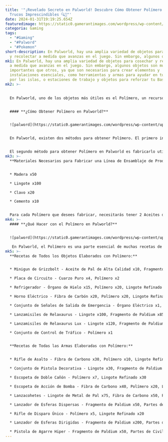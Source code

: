 ```yaml
---
title: '"¡Revelado Secreto en Palworld! Descubre Cómo Obtener Polímero con Estos
  Trucos Imprescindibles 🔍🌟"'
date: 2024-01-31T19:19:25.654Z
featuredimage: https://static0.gamerantimages.com/wordpress/wp-content/uploads/2024/01/palworld-polymer.jpg?q=50&fit=contain&w=1140&h=&dpr=1.5
categoria: Gaming
tags:
  - "#Gaming"
  - "#Palword"
  - "#Pokemon"
short-description: En Palworld, hay una amplia variedad de objetos para cosechar
  y recolectar a medida que avanzas en el juego. Sin embargo, algunos objetos
mk1: En Palworld, hay una amplia variedad de objetos para cosechar y recolectar
  a medida que avanzas en el juego. Sin embargo, algunos objetos son mucho más
  importantes que otros, ya que son necesarios para crear elementos y
  instalaciones esenciales, como herramientas y armas para ayudar en tu aventura
  por las islas, o estaciones de trabajo y objetos para reforzar tu Base.
mk2: >-
  

  En Palworld, uno de los objetos más útiles es el Polímero, un recurso que se utiliza en recetas para elaborar una variedad de armas y objetos tanto para ti como para tu Base. En la mitad hasta el final del juego, el Polímero es esencial. Por esta razón, saber cómo obtener este material de manera confiable es de suma importancia para los jugadores.


  #### **¿Cómo Obtener Polímero en Palworld?** 


  ![palword](https://static0.gamerantimages.com/wordpress/wp-content/uploads/2024/01/palworld-player-facing-the-relaxaurus-lux-boss.jpg?q=50&fit=crop&w=1500&dpr=1.5 "palword")


  En Palworld, existen dos métodos para obtener Polímero. El primero involucra enfrentarse al Pal conocido como Jetragon, ya que el Polímero es una caída potencial al capturar o matar a esta criatura. Alternativamente, puedes intentar capturar varios Jetragon y luego usar un Carnicero de Carne para despiezarlos, ya que esto esencialmente te da caídas dobles, una vez al capturar al Pal y nuevamente al despiezarlo. Sin embargo, Jetragon es quizás el Pal más fuerte del juego, por lo que este método podría no ser viable para aquellos en las etapas tempranas o medias del juego.


  El segundo método para obtener Polímero en Palworld es fabricarlo utilizando Aceite de Pal de Alta Calidad. Este aceite es un objeto que se obtiene al capturar o matar ciertos Pals. Sin embargo, hay una amplia variedad de Pals capaces de proporcionar este objeto como caída, lo que permite a los jugadores en las etapas tempranas del juego tener una buena oportunidad de obtener este recurso.
mk3: >-
  **Materiales Necesarios para Fabricar una Línea de Ensamblaje de Producción:**


  * Madera x50

  * Lingote x100

  * Clavo x20

  * Cemento x10


  Para cada Polímero que desees fabricar, necesitarás tener 2 Aceites de Pal de Alta Calidad en tu posesión. Dado que los objetos que se crean con Polímero (especialmente armas) requieren bastante de este material para elaborarse, deberás ser capaz de obtener Aceite de Pal de Alta Calidad de manera consistente y acumularlo para usarlo en la fabricación.
mk4: >-
  #### **¿Qué Hacer con el Polímero en Palworld?**


  ![palword](https://static0.gamerantimages.com/wordpress/wp-content/uploads/2024/01/palworld-how-to-fix-broken-weapons.jpg?q=50&fit=crop&w=1500&dpr=1.5 "palword")

   En Palworld, el Polímero es una parte esencial de muchas recetas de elaboración que permiten al jugador crear una variedad de objetos, desde armas hasta objetos que se pueden usar para mejorar tu Base.
mk5: >-
  **Recetas de Todos los Objetos Elaborados con Polímero:**


  * Minigun de Grizzbolt - Aceite de Pal de Alta Calidad x10, Fragmento de Paldium x70, Polímero x20, Lingote Refinado x50

  * Placa de Circuito - Cuarzo Puro x4, Polímero x2

  * Refrigerador - Órgano de Hielo x15, Polímero x20, Lingote Refinado x50, Placa de Circuito x5

  * Horno Eléctrico - Fibra de Carbón x20, Polímero x20, Lingote Refinado x50, Placa de Circuito x10

  * Conjunto de Señales de Salida de Emergencia - Órgano Eléctrico x1, Polímero x1

  * Lanzamisiles de Relaxaurus - Lingote x100, Fragmento de Paldium x85, Polímero x35, Lingote Refinado x100

  * Lanzamisiles de Relaxaurus Lux - Lingote x120, Fragmento de Paldium x102, Polímero x42, Lingote Refinado x120

  * Conjunto de Control de Tráfico - Polímero x1


  **Recetas de Todas las Armas Elaboradas con Polímero:**


  * Rifle de Asalto - Fibra de Carbono x30, Polímero x10, Lingote Refinado x40

  * Conjunto de Pistola Decorativa - Lingote x30, Fragmento de Paldium x15, Partes de Civilización Antigua x3, Polímero x10

  * Escopeta de Doble Cañón - Polímero x7, Lingote Refinado x30

  * Escopeta de Acción de Bomba - Fibra de Carbono x40, Polímero x20, Lingote Refinado x30

  * Lanzacohetes - Lingote de Metal de Pal x75, Fibra de Carbono x50, Polímero x30

  * Lanzador de Esferas Dispersas - Fragmento de Paldium x50, Partes de Civilización Antigua x10, Fibra de Carbono x30, Polímero x15, Lingote Refinado x50

  * Rifle de Disparo Único - Polímero x5, Lingote Refinado x20

  * Lanzador de Esferas Dirigidas - Fragmento de Paldium x200, Partes de Civilización Antigua x20, Lingote de Metal de Pal x100, Fibra de Carbono x50, Polímero x50

  * Pistola de Agarre Hiper - Fragmento de Paldium x50, Partes de Civilización Antigua x15, Fibra de Carbono x20, Polímero x20, Lingote Refinado x30
---
```

